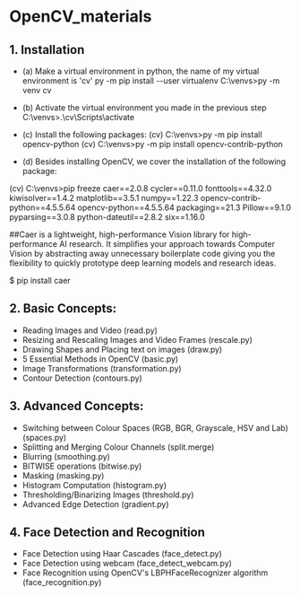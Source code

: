 # OpenCV_materials

## 1. Installation

* (a) Make a virtual environment in python, the name of my virtual environment is 'cv'
py -m pip install --user virtualenv
C:\venvs>py -m venv cv

* (b) Activate the virtual environment you made in the previous step
C:\venvs>.\cv\Scripts\activate

* (c) Install the following packages:
(cv) C:\venvs>py -m pip install opencv-python
(cv) C:\venvs>py -m pip install opencv-contrib-python


* (d) Besides installing OpenCV, we cover the installation of the following package:

(cv) C:\venvs>pip freeze
caer==2.0.8
cycler==0.11.0
fonttools==4.32.0
kiwisolver==1.4.2
matplotlib==3.5.1
numpy==1.22.3
opencv-contrib-python==4.5.5.64
opencv-python==4.5.5.64
packaging==21.3
Pillow==9.1.0
pyparsing==3.0.8
python-dateutil==2.8.2
six==1.16.0

##Caer is a lightweight, high-performance Vision library for high-performance AI research. It simplifies your approach towards Computer Vision by abstracting away unnecessary boilerplate code giving you the flexibility to quickly prototype deep learning models and research ideas.

$ pip install caer



## 2. Basic Concepts:
* Reading Images and Video (read.py)
* Resizing and Rescaling Images and Video Frames (rescale.py)
* Drawing Shapes and Placing text on images (draw.py)
* 5 Essential Methods in OpenCV (basic.py)
* Image Transformations (transformation.py)
* Contour Detection (contours.py)
## 3. Advanced Concepts:
* Switching between Colour Spaces (RGB, BGR, Grayscale, HSV and Lab) (spaces.py)
* Splitting and Merging Colour Channels (split.merge)
* Blurring (smoothing.py)
* BITWISE operations (bitwise.py)
* Masking (masking.py)
* Histogram Computation (histogram.py)
* Thresholding/Binarizing Images (threshold.py)
* Advanced Edge Detection (gradient.py)
## 4. Face Detection and Recognition
* Face Detection using Haar Cascades (face_detect.py)
* Face Detection using webcam (face_detect_webcam.py)
* Face Recognition using OpenCV's LBPHFaceRecognizer algorithm (face_recognition.py)


